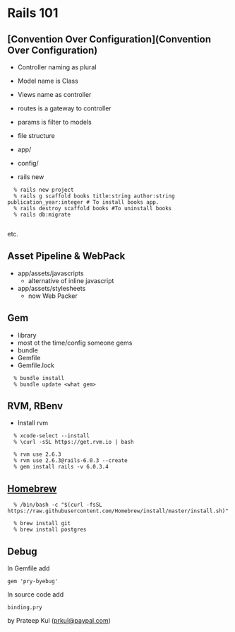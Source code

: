 # Rails 101
## [Convention Over Configuration](Convention Over Configuration)
  - Controller naming as plural
  - Model name is Class
  - Views name as controller
  - routes is a gateway to controller
  - params is filter to models
  - file structure
  - app/
  - config/

  - rails new <projectname> 

```
  % rails new project
  % rails g scaffold books title:string author:string publication_year:integer # To install books app.
  % rails destroy scaffold books #To uninstall books
  % rails db:migrate 


```

  etc.

## Asset Pipeline & WebPack
  - app/assets/javascripts
    - alternative of inline javascript
  - app/assets/stylesheets
    - now Web Packer

## Gem
  - library 
  - most ot the time/config someone gems
  - bundle
  - Gemfile
  - Gemfile.lock

```
  % bundle install
  % bundle update <what gem>

```
## RVM, RBenv

  - Install rvm

```
  % xcode-select --install
  % \curl -sSL https://get.rvm.io | bash
```

```
  % rvm use 2.6.3
  % rvm use 2.6.3@rails-6.0.3 --create
  % gem install rails -v 6.0.3.4

```
## [Homebrew](https://brew.sh/)

```
  % /bin/bash -c "$(curl -fsSL https://raw.githubusercontent.com/Homebrew/install/master/install.sh)"

  % brew install git
  % brew install postgres
```
## Debug

In Gemfile add 

```
gem 'pry-byebug'
```
In source code add

```
binding.pry
```
by Prateep Kul (prkul@paypal.com)
